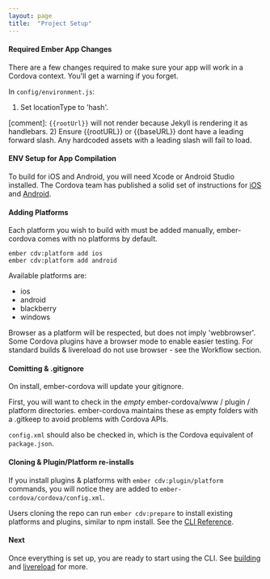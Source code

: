 ```yaml
---
layout: page
title:  "Project Setup"
---
```


#### Required Ember App Changes

There are a few changes required to make sure your app will work in a Cordova context. You'll get a warning if you forget.

In `config/environment.js`:

1) Set locationType to 'hash'.

[comment]: `{{rootUrl}}` will not render because Jekyll is rendering it as handlebars.
2) Ensure &#123;&#123;rootURL&#125;&#125; or &#123;&#123;baseURL&#125;&#125; dont have a leading forward slash. Any hardcoded assets with a leading slash will fail to load.

#### ENV Setup for App Compilation

To build for iOS and Android, you will need Xcode or Android Studio installed.
The Cordova team has published a solid set of instructions for [iOS](https://cordova.apache.org/docs/en/latest/guide/platforms/ios/index.html) and [Android](https://cordova.apache.org/docs/en/latest/guide/platforms/android/index.html).

#### Adding Platforms

Each platform you wish to build with must be added manually, ember-cordova comes with no platforms by default.

```cli
ember cdv:platform add ios
ember cdv:platform add android
```

Available platforms are:
- ios
- android
- blackberry
- windows

Browser as a platform will be respected, but does not imply 'webbrowser'.
Some Cordova plugins have a browser mode to enable easier testing. For standard builds & livereload do not use browser - see the Workflow section.

#### Comitting & .gitignore

On install, ember-cordova will update your gitignore.

First, you will want to check in the _empty_ ember-cordova/www / plugin / platform directories.
ember-cordova maintains these as empty folders with a .gitkeep to avoid problems with Cordova APIs.

`config.xml` should also be checked in, which is the Cordova equivalent of `package.json`.

#### Cloning & Plugin/Platform re-installs

If you install plugins & platforms with `ember cdv:plugin/platform`
commands, you will notice they are added to `ember-cordova/cordova/config.xml`.

Users cloning the repo can run `ember cdv:prepare` to install existing
platforms and plugins, similar to npm install. See the [CLI
Reference](/pages/cli).

#### Next

Once everything is set up, you are ready to start using the CLI. See [building](/pages/workflow/building) and [livereload](/pages/workflow/livereload) for more.

